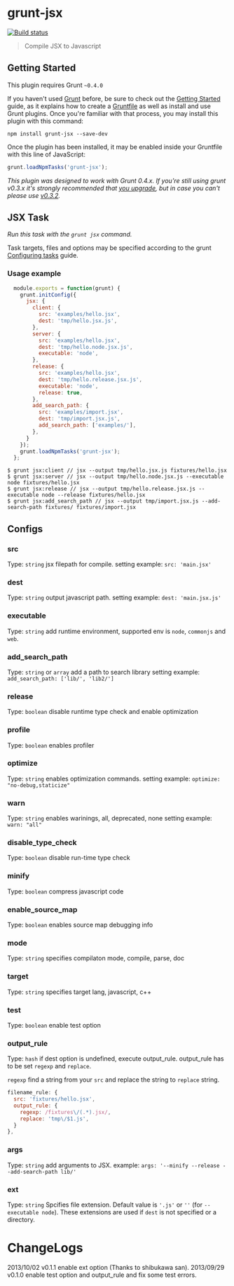 # grunt-jsx
[![Build status](https://api.travis-ci.org/yosuke-furukawa/grunt-jsx.png)](https://travis-ci.org/yosuke-furukawa/grunt-jsx)


> Compile JSX to Javascript

## Getting Started
This plugin requires Grunt `~0.4.0`

If you haven't used [Grunt](http://gruntjs.com/) before, be sure to check out the [Getting Started](http://gruntjs.com/getting-started) guide, as it explains how to create a [Gruntfile](http://gruntjs.com/sample-gruntfile) as well as install and use Grunt plugins. Once you're familiar with that process, you may install this plugin with this command:

```shell
npm install grunt-jsx --save-dev
```

Once the plugin has been installed, it may be enabled inside your Gruntfile with this line of JavaScript:

```js
grunt.loadNpmTasks('grunt-jsx');
```

*This plugin was designed to work with Grunt 0.4.x. If you're still using grunt v0.3.x it's strongly recommended that [you upgrade](http://gruntjs.com/upgrading-from-0.3-to-0.4), but in case you can't please use [v0.3.2](https://github.com/gruntjs/grunt-contrib-coffee/tree/grunt-0.3-stable).*

## JSX Task
_Run this task with the `grunt jsx` command._

Task targets, files and options may be specified according to the grunt [Configuring tasks](http://gruntjs.com/configuring-tasks) guide.

### Usage example

```js
  module.exports = function(grunt) {
    grunt.initConfig({
      jsx: {
        client: {
          src: 'examples/hello.jsx',
          dest: 'tmp/hello.jsx.js',
        },
        server: {
          src: 'examples/hello.jsx',
          dest: 'tmp/hello.node.jsx.js',
          executable: 'node',
        },
        release: {
          src: 'examples/hello.jsx',
          dest: 'tmp/hello.release.jsx.js',
          executable: 'node',
          release: true,
        },
        add_search_path: {
          src: 'examples/import.jsx',
          dest: 'tmp/import.jsx.js',
          add_search_path: ['examples/'],
        },
      }
    });
    grunt.loadNpmTasks('grunt-jsx');
  };
```

```shell
$ grunt jsx:client // jsx --output tmp/hello.jsx.js fixtures/hello.jsx
$ grunt jsx:server // jsx --output tmp/hello.node.jsx.js --executable node fixtures/hello.jsx
$ grunt jsx:release // jsx --output tmp/hello.release.jsx.js --executable node --release fixtures/hello.jsx
$ grunt jsx:add_search_path // jsx --output tmp/import.jsx.js --add-search-path fixtures/ fixtures/import.jsx
```

## Configs

### src

Type: `string`
jsx filepath for compile.
setting example: `src: 'main.jsx'`

### dest

Type: `string`
output javascript path.
setting example: `dest: 'main.jsx.js'`

### executable

Type: `string`
add runtime environment, supported env is `node`, `commonjs` and `web`.

### add_search_path

Type: `string` or `array`
add a path to search library
setting example: `add_search_path: ['lib/', 'lib2/']`

### release

Type: `boolean`
disable runtime type check and enable optimization

### profile

Type: `boolean`
enables profiler

### optimize

Type: `string`
enables optimization commands.
setting example: `optimize: "no-debug,staticize"`

### warn

Type: `string`
enables warinings, all, deprecated, none
setting example: `warn: "all"`

### disable_type_check

Type: `boolean`
disable run-time type check

### minify

Type: `boolean`
compress javascript code

### enable_source_map

Type: `boolean`
enables source map debugging info

### mode

Type: `string`
specifies compilaton mode, compile, parse, doc

### target

Type: `string`
specifies target lang, javascript, c++

### test

Type: `boolean`
enable test option

### output_rule

Type: `hash`
if dest option is undefined, execute output_rule.
output_rule has to be set `regexp` and `replace`.

`regexp` find a string from your `src` and replace the string to `replace` string.

```javascript
filename_rule: {
  src: 'fixtures/hello.jsx',
  output_rule: {
    regexp: /fixtures\/(.*).jsx/,
    replace: 'tmp\/$1.js',
  }
},
```

### args

Type: `string`
add arguments to JSX.
example: `args: '--minify --release --add-search-path lib/'`

### ext

Type: `string`
Spcifies file extension. Default value is `'.js'` or `''` (for `--executable node`).
These extensions are used if `dest` is not specified or a directory.

# ChangeLogs

2013/10/02 v0.1.1 enable ext option (Thanks to shibukawa san).
2013/09/29 v0.1.0 enable test option and output_rule and fix some test errors.
